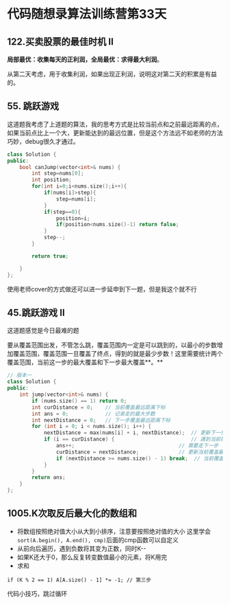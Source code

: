 # 代码随想录算法训练营第33天

## 122.买卖股票的最佳时机 II

**局部最优：收集每天的正利润，全局最优：求得最大利润**。

从第二天考虑，用于收集利润，如果出现正利润，说明这对第二天的积累是有益的。

## 55. 跳跃游戏

这道题我考虑了上道题的算法，我的思考方式是比较当前点和之前最远距离的点，如果当前点比上一个大，更新能达到的最远位置，但是这个方法远不如老师的方法巧妙，debug很久才通过。

```cpp
class Solution {
public:
    bool canJump(vector<int>& nums) {
        int step=nums[0];
        int position;
        for(int i=0;i<nums.size();i++){
            if(nums[i]>step){
                step=nums[i];
            }
            if(step==0){
                position=i;
                if(position<nums.size()-1) return false;
            }
            step--;
        }

        return true;

    }
};
```

使用老师cover的方式做还可以进一步延申到下一题，但是我这个就不行

## 45.跳跃游戏 II

这道题感觉是今日最难的题

要从覆盖范围出发，不管怎么跳，覆盖范围内一定是可以跳到的，以最小的步数增加覆盖范围，覆盖范围一旦覆盖了终点，得到的就是最少步数！这里需要统计两个覆盖范围，当前这一步的最大覆盖和下一步最大覆盖**。**

```cpp
// 版本一
class Solution {
public:
    int jump(vector<int>& nums) {
        if (nums.size() == 1) return 0;
        int curDistance = 0;    // 当前覆盖最远距离下标
        int ans = 0;            // 记录走的最大步数
        int nextDistance = 0;   // 下一步覆盖最远距离下标
        for (int i = 0; i < nums.size(); i++) {
            nextDistance = max(nums[i] + i, nextDistance);  // 更新下一步覆盖最远距离下标
            if (i == curDistance) {                         // 遇到当前覆盖最远距离下标
                ans++;                                  // 需要走下一步
                curDistance = nextDistance;             // 更新当前覆盖最远距离下标（相当于加油了）
                if (nextDistance >= nums.size() - 1) break;  // 当前覆盖最远距到达集合终点，不用做ans++操作了，直接结束
            }
        }
        return ans;
    }
};
```

## 1005.K次取反后最大化的数组和

- 将数组按照绝对值大小从大到小排序，注意要按照绝对值的大小 这里学会`sort(A.begin(), A.end(), cmp)`后面的cmp函数可以自定义
- 从前向后遍历，遇到负数将其变为正数，同时K--
- 如果K还大于0，那么反复转变数值最小的元素，将K用完
- 求和

`if (K % 2 == 1) A[A.size() - 1] *= -1; // 第三步`

代码小技巧，跳过循环
